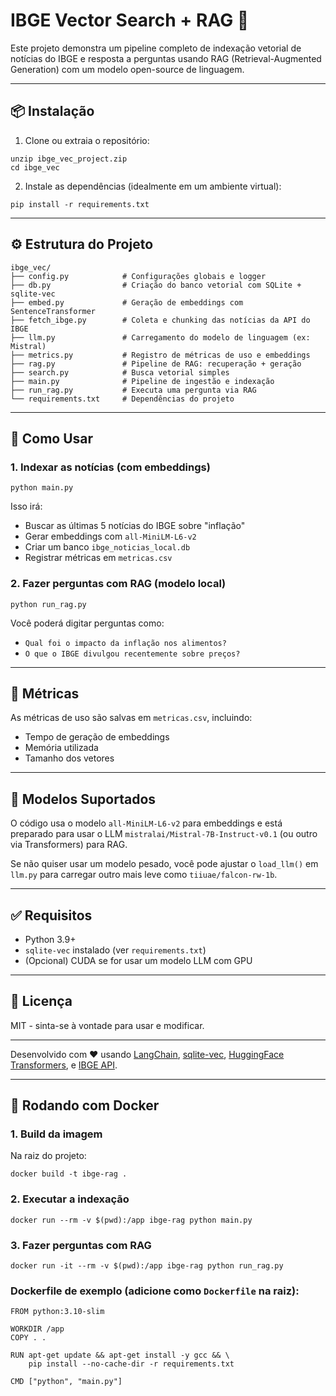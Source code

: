 
# IBGE Vector Search + RAG 🧠

Este projeto demonstra um pipeline completo de indexação vetorial de notícias do IBGE e resposta a perguntas usando RAG (Retrieval-Augmented Generation) com um modelo open-source de linguagem.

---

## 📦 Instalação

1. Clone ou extraia o repositório:

```
unzip ibge_vec_project.zip
cd ibge_vec
```

2. Instale as dependências (idealmente em um ambiente virtual):

```
pip install -r requirements.txt
```

---

## ⚙️ Estrutura do Projeto

```
ibge_vec/
├── config.py            # Configurações globais e logger
├── db.py                # Criação do banco vetorial com SQLite + sqlite-vec
├── embed.py             # Geração de embeddings com SentenceTransformer
├── fetch_ibge.py        # Coleta e chunking das notícias da API do IBGE
├── llm.py               # Carregamento do modelo de linguagem (ex: Mistral)
├── metrics.py           # Registro de métricas de uso e embeddings
├── rag.py               # Pipeline de RAG: recuperação + geração
├── search.py            # Busca vetorial simples
├── main.py              # Pipeline de ingestão e indexação
├── run_rag.py           # Executa uma pergunta via RAG
└── requirements.txt     # Dependências do projeto
```

---

## 🚀 Como Usar

### 1. Indexar as notícias (com embeddings)
```
python main.py
```

Isso irá:
- Buscar as últimas 5 notícias do IBGE sobre "inflação"
- Gerar embeddings com `all-MiniLM-L6-v2`
- Criar um banco `ibge_noticias_local.db`
- Registrar métricas em `metricas.csv`

### 2. Fazer perguntas com RAG (modelo local)
```
python run_rag.py
```

Você poderá digitar perguntas como:
- `Qual foi o impacto da inflação nos alimentos?`
- `O que o IBGE divulgou recentemente sobre preços?`

---

## 🧪 Métricas

As métricas de uso são salvas em `metricas.csv`, incluindo:
- Tempo de geração de embeddings
- Memória utilizada
- Tamanho dos vetores

---

## 🧠 Modelos Suportados

O código usa o modelo `all-MiniLM-L6-v2` para embeddings e está preparado para usar o LLM `mistralai/Mistral-7B-Instruct-v0.1` (ou outro via Transformers) para RAG.

Se não quiser usar um modelo pesado, você pode ajustar o `load_llm()` em `llm.py` para carregar outro mais leve como `tiiuae/falcon-rw-1b`.

---

## ✅ Requisitos

- Python 3.9+
- `sqlite-vec` instalado (ver `requirements.txt`)
- (Opcional) CUDA se for usar um modelo LLM com GPU

---

## 📄 Licença

MIT - sinta-se à vontade para usar e modificar.

---

Desenvolvido com ❤️ usando [LangChain](https://www.langchain.com), [sqlite-vec](https://github.com/sqlite/sqlite-vec), [HuggingFace Transformers](https://huggingface.co/), e [IBGE API](https://servicodados.ibge.gov.br/api/docs/).


---

## 🐳 Rodando com Docker

### 1. Build da imagem

Na raiz do projeto:

```
docker build -t ibge-rag .
```

### 2. Executar a indexação

```
docker run --rm -v $(pwd):/app ibge-rag python main.py
```

### 3. Fazer perguntas com RAG

```
docker run -it --rm -v $(pwd):/app ibge-rag python run_rag.py
```

### Dockerfile de exemplo (adicione como `Dockerfile` na raiz):

```
FROM python:3.10-slim

WORKDIR /app
COPY . .

RUN apt-get update && apt-get install -y gcc && \ 
    pip install --no-cache-dir -r requirements.txt

CMD ["python", "main.py"]
```

